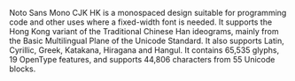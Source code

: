 Noto Sans Mono CJK HK is a monospaced design suitable for programming code and other uses where a fixed-width font is needed. It supports the Hong Kong variant of the Traditional Chinese Han ideograms, mainly from the Basic Multilingual Plane of the Unicode Standard. It also supports Latin, Cyrillic, Greek, Katakana, Hiragana and Hangul. It contains 65,535 glyphs, 19 OpenType features, and supports 44,806 characters from 55 Unicode blocks.